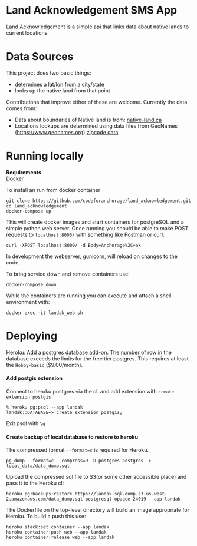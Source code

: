 # Land Acknowledgement SMS App
Land Acknowledgement is a simple api that links data about native lands to current locations. 

# Data Sources
This project does two basic things:  
- determines a lat/lon from a city/state
- looks up the native land from that point

Contributions that improve either of these are welcome. Currently the data comes from:

- Data about boundaries of Native land is from: [native-land.ca](https://native-land.ca)   
- Locations lookups are determined using data files from GeoNames (https://www.geonames.org) [zipcode data](http://download.geonames.org/export/zip/)

# Running locally
**Requirements**  
[Docker](https://www.docker.com/get-started)

To install an run from docker container

```
git clone https://github.com/codeforanchorage/land_acknowledgement.git  
cd land_acknowledgement  
docker-compose up
```

This will create docker images and start containers for postgreSQL and a simple python web server. Once running you should be able to make POST requests to `localhost:8000/` with something like Postman or curl:

```
curl -XPOST localhost:8000/ -d Body=Anchorage%2C+ak
```

In development the webserver, gunicorn, will reload on changes to the code. 

To bring service down and remove containers use:

```
docker-compose down
```


While the containers are running you can execute and attach a shell environment with:

```
docker exec -it landak_web sh 
```



# Deploying


Heroku:
Add a postgres database add-on. The number of row in the database exceeds the limits for the free tier postgres. This requires at least the `Hobby-basic` ($9.00/month).

#### Add postgis extension
Connect to heroku postgres via the cli and add extension with `create extension postgis`

```
% heroku pg:psql --app landak
landak::DATABASE=> create extension postgis;
```

Exit psql with `\q`

#### Create backup of local database to restore to heroku
The compressed format `--format=c` is required for Heroku.

```
pg_dump --format=c --compress=9 -U postgres postgres  > local_data/data_dump.sql
```

Upload the compressed sql file to S3(or some other accessible place) and pass it to the Heroku cli
 
 ```
 heroku pg:backups:restore https://landak-sql-dump.s3-us-west-2.amazonaws.com/data_dump.sql postgresql-opaque-24019 --app landak
 ```

The Dockerfile on the top-level directory will build an image appropriate for Heroku. To build a push this use:

```
heroku stack:set container --app landak
heroku container:push web --app landak
heroku container:release web --app landak
```


